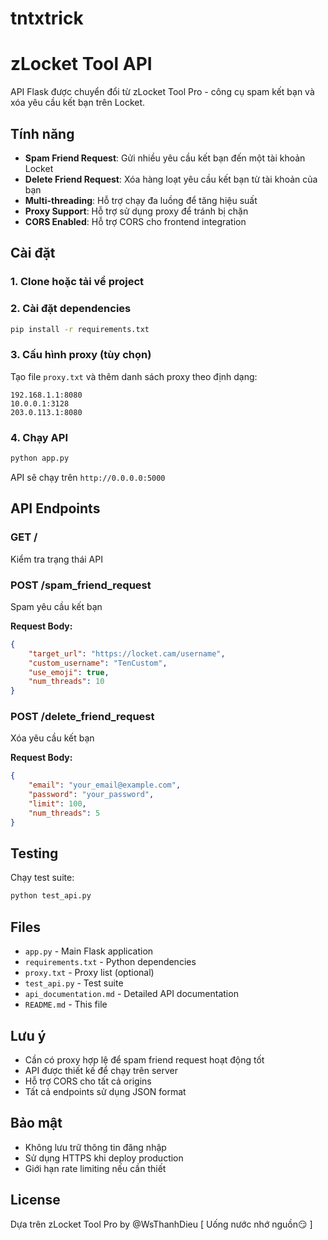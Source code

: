 # tntxtrick
# zLocket Tool API

API Flask được chuyển đổi từ zLocket Tool Pro - công cụ spam kết bạn và xóa yêu cầu kết bạn trên Locket.

## Tính năng

- **Spam Friend Request**: Gửi nhiều yêu cầu kết bạn đến một tài khoản Locket
- **Delete Friend Request**: Xóa hàng loạt yêu cầu kết bạn từ tài khoản của bạn
- **Multi-threading**: Hỗ trợ chạy đa luồng để tăng hiệu suất
- **Proxy Support**: Hỗ trợ sử dụng proxy để tránh bị chặn
- **CORS Enabled**: Hỗ trợ CORS cho frontend integration

## Cài đặt

### 1. Clone hoặc tải về project

### 2. Cài đặt dependencies
```bash
pip install -r requirements.txt
```

### 3. Cấu hình proxy (tùy chọn)
Tạo file `proxy.txt` và thêm danh sách proxy theo định dạng:
```
192.168.1.1:8080
10.0.0.1:3128
203.0.113.1:8080
```

### 4. Chạy API
```bash
python app.py
```

API sẽ chạy trên `http://0.0.0.0:5000`

## API Endpoints

### GET /
Kiểm tra trạng thái API

### POST /spam_friend_request
Spam yêu cầu kết bạn

**Request Body:**
```json
{
    "target_url": "https://locket.cam/username",
    "custom_username": "TenCustom",
    "use_emoji": true,
    "num_threads": 10
}
```

### POST /delete_friend_request
Xóa yêu cầu kết bạn

**Request Body:**
```json
{
    "email": "your_email@example.com",
    "password": "your_password",
    "limit": 100,
    "num_threads": 5
}
```

## Testing

Chạy test suite:
```bash
python test_api.py
```

## Files

- `app.py` - Main Flask application
- `requirements.txt` - Python dependencies
- `proxy.txt` - Proxy list (optional)
- `test_api.py` - Test suite
- `api_documentation.md` - Detailed API documentation
- `README.md` - This file

## Lưu ý

- Cần có proxy hợp lệ để spam friend request hoạt động tốt
- API được thiết kế để chạy trên server
- Hỗ trợ CORS cho tất cả origins
- Tất cả endpoints sử dụng JSON format

## Bảo mật

- Không lưu trữ thông tin đăng nhập
- Sử dụng HTTPS khi deploy production
- Giới hạn rate limiting nếu cần thiết

## License

Dựa trên zLocket Tool Pro by @WsThanhDieu
[ Uống nước nhớ nguồn😏 ]

